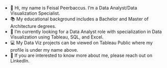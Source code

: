 - 👋 Hi, my name is Feisal Peerbaccus. I’m a Data Analyst/Data Visualization Specialist.
- 📚  My educational background includes a Bachelor and Master of Architecture degrees.
- 👀 I’m currently looking for a Data Analyst role with specialization in Data Visualization using Tableau, SQL, and Excel.
- 💻 My Data Viz projects can be viewed on Tableau Public where my profile is under my name above.
- 📮 If you are interested to know more about me, please reach out on LinkedIn.


<!---
FeisalP/FeisalP is a ✨ special ✨ repository because its `README.md` (this file) appears on your GitHub profile.
You can click the Preview link to take a look at your changes.
--->
